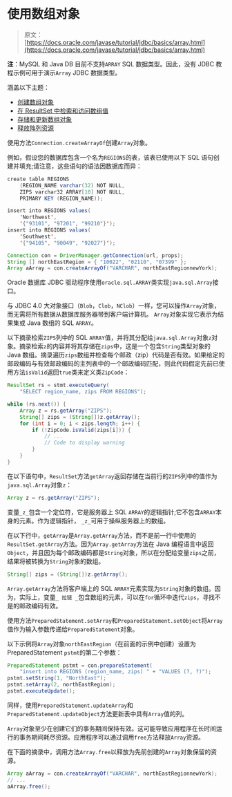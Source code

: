 # 使用数组对象

> 原文： [https://docs.oracle.com/javase/tutorial/jdbc/basics/array.html](https://docs.oracle.com/javase/tutorial/jdbc/basics/array.html)

**注**：MySQL 和 Java DB 目前不支持`ARRAY` SQL 数据类型。因此，没有 JDBC 教程示例可用于演示`Array` JDBC 数据类型。

涵盖以下主题：

*   [创建数组对象](#creating_array)
*   [在 ResultSet 中检索和访问数组值](#retrieving_array)
*   [存储和更新数组对象](#storing_array)
*   [释放阵列资源](#releasing_array)

使用方法`Connection.createArrayOf`创建`Array`对象。

例如，假设您的数据库包含一个名为`REGIONS`的表，该表已使用以下 SQL 语句创建并填充;请注意，这些语句的语法因数据库而异：

```java
create table REGIONS
    (REGION_NAME varchar(32) NOT NULL,
    ZIPS varchar32 ARRAY[10] NOT NULL,
    PRIMARY KEY (REGION_NAME));

insert into REGIONS values(
    'Northwest',
    '{"93101", "97201", "99210"}');
insert into REGIONS values(
    'Southwest',
    '{"94105", "90049", "92027"}');

```

```java
Connection con = DriverManager.getConnection(url, props);
String [] northEastRegion = { "10022", "02110", "07399" };
Array aArray = con.createArrayOf("VARCHAR", northEastRegionnewYork);

```

Oracle 数据库 JDBC 驱动程序使用`oracle.sql.ARRAY`类实现`java.sql.Array`接口。

与 JDBC 4.0 大对象接口（`Blob`，`Clob`，`NClob`）一样，您可以操作`Array`对象，而无需将所有数据从数据库服务器带到客户端计算机。 `Array`对象实现它表示为结果集或 Java 数组的 SQL `ARRAY`。

以下摘录检索`ZIPS`列中的 SQL `ARRAY`值，并将其分配给`java.sql.Array`对象`z`对象。摘录检索`z`的内容并将其存储在`zips`中，这是一个包含`String`类型对象的 Java 数组。摘录遍历`zips`数组并检查每个邮政（zip）代码是否有效。如果给定的邮政编码与有效邮政编码的主列表中的一个邮政编码匹配，则此代码假定先前已使用方法`isValid`返回`true`类来定义类`ZipCode`：

```java
ResultSet rs = stmt.executeQuery(
    "SELECT region_name, zips FROM REGIONS");

while (rs.next()) {
    Array z = rs.getArray("ZIPS");
    String[] zips = (String[])z.getArray();
    for (int i = 0; i < zips.length; i++) {
        if (!ZipCode.isValid(zips[i])) {
            // ...
            // Code to display warning
        }
    }
}

```

在以下语句中，`ResultSet`方法`getArray`返回存储在当前行的`ZIPS`列中的值作为`java.sql.Array`对象`z`：

```java
Array z = rs.getArray("ZIPS");

```

变量`_z_`包含一个定位符，它是服务器上 SQL `ARRAY`的逻辑指针;它不包含`ARRAY`本身的元素。作为逻辑指针， `_z_`可用于操纵服务器上的数组。

在以下行中，`getArray`是`Array.getArray`方法，而不是前一行中使用的`ResultSet.getArray`方法。因为`Array.getArray`方法在 Java 编程语言中返回`Object`，并且因为每个邮政编码都是`String`对象，所以在分配给变量`zips`之前，结果将被转换为`String`对象的数组。

```java
String[] zips = (String[])z.getArray();

```

`Array.getArray`方法将客户端上的 SQL `ARRAY`元素实现为`String`对象的数组。因为，实际上，变量`_ 拉链 _`包含数组的元素，可以在`for`循环中迭代`zips`，寻找不是的邮政编码有效。

使用方法`PreparedStatement.setArray`和`PreparedStatement.setObject`将`Array`值作为输入参数传递给`PreparedStatement`对象。

以下示例将`Array`对象`northEastRegion`（在前面的示例中创建）设置为 PreparedStatement `pstmt`的第二个参数：

```java
PreparedStatement pstmt = con.prepareStatement(
    "insert into REGIONS (region_name, zips) " + "VALUES (?, ?)");
pstmt.setString(1, "NorthEast");
pstmt.setArray(2, northEastRegion);
pstmt.executeUpdate();

```

同样，使用`PreparedStatement.updateArray`和`PreparedStatement.updateObject`方法更新表中具有`Array`值的列。

`Array`对象至少在创建它们的事务期间保持有效。这可能导致应用程序在长时间运行的事务期间耗尽资源。应用程序可以通过调用`free`方法释放`Array`资源。

在下面的摘录中，调用方法`Array.free`以释放为先前创建的`Array`对象保留的资源。

```java
Array aArray = con.createArrayOf("VARCHAR", northEastRegionnewYork);
// ...
aArray.free();

```